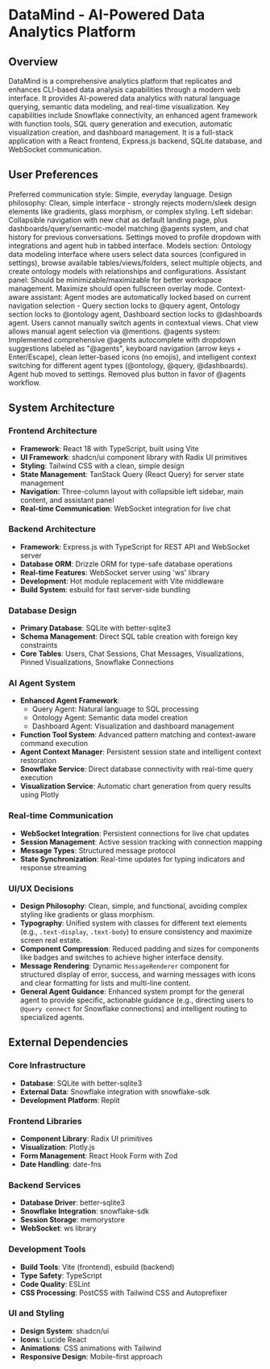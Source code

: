 # DataMind - AI-Powered Data Analytics Platform

## Overview

DataMind is a comprehensive analytics platform that replicates and enhances CLI-based data analysis capabilities through a modern web interface. It provides AI-powered data analytics with natural language querying, semantic data modeling, and real-time visualization. Key capabilities include Snowflake connectivity, an enhanced agent framework with function tools, SQL query generation and execution, automatic visualization creation, and dashboard management. It is a full-stack application with a React frontend, Express.js backend, SQLite database, and WebSocket communication.

## User Preferences

Preferred communication style: Simple, everyday language.
Design philosophy: Clean, simple interface - strongly rejects modern/sleek design elements like gradients, glass morphism, or complex styling.
Left sidebar: Collapsible navigation with new chat as default landing page, plus dashboards/query/semantic-model matching @agents system, and chat history for previous conversations. Settings moved to profile dropdown with integrations and agent hub in tabbed interface.
Models section: Ontology data modeling interface where users select data sources (configured in settings), browse available tables/views/folders, select multiple objects, and create ontology models with relationships and configurations.
Assistant panel: Should be minimizable/maximizable for better workspace management. Maximize should open fullscreen overlay mode.
Context-aware assistant: Agent modes are automatically locked based on current navigation selection - Query section locks to @query agent, Ontology section locks to @ontology agent, Dashboard section locks to @dashboards agent. Users cannot manually switch agents in contextual views. Chat view allows manual agent selection via @mentions.
@agents system: Implemented comprehensive @agents autocomplete with dropdown suggestions labeled as "@agents", keyboard navigation (arrow keys + Enter/Escape), clean letter-based icons (no emojis), and intelligent context switching for different agent types (@ontology, @query, @dashboards). Agent hub moved to settings. Removed plus button in favor of @agents workflow.

## System Architecture

### Frontend Architecture
- **Framework**: React 18 with TypeScript, built using Vite
- **UI Framework**: shadcn/ui component library with Radix UI primitives
- **Styling**: Tailwind CSS with a clean, simple design
- **State Management**: TanStack Query (React Query) for server state management
- **Navigation**: Three-column layout with collapsible left sidebar, main content, and assistant panel
- **Real-time Communication**: WebSocket integration for live chat

### Backend Architecture
- **Framework**: Express.js with TypeScript for REST API and WebSocket server
- **Database ORM**: Drizzle ORM for type-safe database operations
- **Real-time Features**: WebSocket server using 'ws' library
- **Development**: Hot module replacement with Vite middleware
- **Build System**: esbuild for fast server-side bundling

### Database Design
- **Primary Database**: SQLite with better-sqlite3
- **Schema Management**: Direct SQL table creation with foreign key constraints
- **Core Tables**: Users, Chat Sessions, Chat Messages, Visualizations, Pinned Visualizations, Snowflake Connections

### AI Agent System
- **Enhanced Agent Framework**:
  - Query Agent: Natural language to SQL processing
  - Ontology Agent: Semantic data model creation
  - Dashboard Agent: Visualization and dashboard management
- **Function Tool System**: Advanced pattern matching and context-aware command execution
- **Agent Context Manager**: Persistent session state and intelligent context restoration
- **Snowflake Service**: Direct database connectivity with real-time query execution
- **Visualization Service**: Automatic chart generation from query results using Plotly

### Real-time Communication
- **WebSocket Integration**: Persistent connections for live chat updates
- **Session Management**: Active session tracking with connection mapping
- **Message Types**: Structured message protocol
- **State Synchronization**: Real-time updates for typing indicators and response streaming

### UI/UX Decisions
- **Design Philosophy**: Clean, simple, and functional, avoiding complex styling like gradients or glass morphism.
- **Typography**: Unified system with classes for different text elements (e.g., `.text-display`, `.text-body`) to ensure consistency and maximize screen real estate.
- **Component Compression**: Reduced padding and sizes for components like badges and switches to achieve higher interface density.
- **Message Rendering**: Dynamic `MessageRenderer` component for structured display of error, success, and warning messages with icons and clear formatting for lists and multi-line content.
- **General Agent Guidance**: Enhanced system prompt for the general agent to provide specific, actionable guidance (e.g., directing users to `@query connect` for Snowflake connections) and intelligent routing to specialized agents.

## External Dependencies

### Core Infrastructure
- **Database**: SQLite with better-sqlite3
- **External Data**: Snowflake integration with snowflake-sdk
- **Development Platform**: Replit

### Frontend Libraries
- **Component Library**: Radix UI primitives
- **Visualization**: Plotly.js
- **Form Management**: React Hook Form with Zod
- **Date Handling**: date-fns

### Backend Services
- **Database Driver**: better-sqlite3
- **Snowflake Integration**: snowflake-sdk
- **Session Storage**: memorystore
- **WebSocket**: ws library

### Development Tools
- **Build Tools**: Vite (frontend), esbuild (backend)
- **Type Safety**: TypeScript
- **Code Quality**: ESLint
- **CSS Processing**: PostCSS with Tailwind CSS and Autoprefixer

### UI and Styling
- **Design System**: shadcn/ui
- **Icons**: Lucide React
- **Animations**: CSS animations with Tailwind
- **Responsive Design**: Mobile-first approach